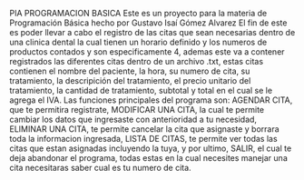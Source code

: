 PIA PROGRAMACION BASICA
Este es un proyecto para la materia de Programación Básica hecho por Gustavo Isaí Gómez Alvarez
El fin de este es poder llevar a cabo el registro de las citas que sean necesarias dentro de una clinica dental la cual tienen un horario definido y los numeros de productos contados y son especificamente 4, ademas este va a contener registrados las diferentes citas dentro de un archivo .txt, estas citas contienen el nombre del paciente, la hora, su numero de cita, su tratamiento, la descripición del tratamiento, el precio unitario del tratamiento, la cantidad de tratamiento, subtotal y total en el cual se le agrega el IVA.
Las funciones principales del programa son: AGENDAR CITA, que te permitira registrate, MODIFICAR UNA CITA, la cual te permite cambiar los datos que ingresaste con anterioridad a tu necesidad, ELIMINAR UNA CITA, te permite cancelar la cita que asignaste y borrara toda la informacion ingresada, LISTA DE CITAS, te permite ver todas las citas que estan asignadas incluyendo la tuya, y por ultimo, SALIR, el cual te deja abandonar el programa, todas estas en la cual necesites manejar una cita necesitaras saber cual es tu numero de cita.
